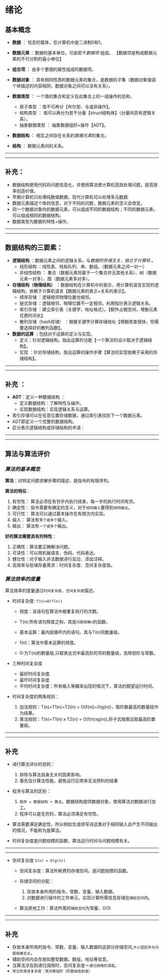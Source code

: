 # 绪论
## 基本概念

 - **数据** ： 信息的载体，在计算机中是二进制0和1。

- **数据元素** ：数据的基本单位，可由若干*数据项* 组成。 【数据项是构成数据元素的不可分割的最小单位】

- **组合项** ： 由多个更细的属性组成的数据项。

- **数据对象** ： 具有相同性质的数据元素的集合，是数据的子集（数据对象强调个体描述的内容相同，数据对象之间可以没有关系）。

- **数据类型** ： 一个值的集合和定义在此集合上的一组操作的总称。
    - 原子类型 ：值不可再分【布尔型、与或非操作】。
    - 结构类型 ： 值可以再分为若干分量【struct结构体】（分量间具有逻辑关系）。
    - 抽象数据类型 ： 抽象数据组织+操作【ADT】。

- **数据结构** ： 相互之间存在关系的*数据元素*的集合。
  
-  **结构** ： 数据元素间的关系。

***
***
## 补充：

  - 数据结构使用代码将问题信息化，并使用算法使计算机高效处理问题，提高效率创造价值。
  - 早期计算机只处理纯数值数据，现代计算机可以处理多元数据.
  - 数据元素描述个体的信息，对于不同的问题，数据元素的含义会改变。
  - 同一个数据对象内的数据元素，可以组成不同的数据结构；不同的数据元素，可以组成相同的数据结构。
  - 数据类型为数据的特性+操作。
  ***
  ***

## 数据结构的三要素： 
 - **逻辑结构** ：数据元素之间的逻辑关系，与*数据的存储无关，独立于计算机* 。
   - 线形结构 ：线性表、栈和队列、串、数组。（数据元素之间一对一）
   - 非线性结构 ： 集合（数据元素同属于一个集合并无其他关系）、树（数据元素一对多）、图（数据元素多对多）。
- **存储结构（物理结构）** ：数据结构在计算机中的表示，用计算机语言实现的逻辑结构，依赖于计算机语言【数据元素的表示+关系的表示】。
    - 顺序存储 ：逻辑相邻物理位置也相邻。
    - 链式存储 ：逻辑相邻，物理位置不一定相邻，利用指针表示逻辑关系。
    - 索引存储 ：建立索引表（关键字，地址格式）。【额外占据空间，增删元素花费时间长】
    - 散列存储（hash存储） ：根据关键字计算存储地址【增删改查很快，但需要选择好的散列函数】。
- **数据的运算** ：包括对于运算的定义与实现。
    - 定义：针对逻辑结构，指出运算的功能【一个算法的设计取决于逻辑结构】。
    - 实现 ：针对存储结构，指出运算的操作步骤【算法的实现依赖于采用的存储结构】。

***
***
## 补充 ：
- **ADT**：定义一种数据结构 ：
    - 定义数据结构：了解特性与操作。
    - 实现数据结构：实现逻辑关系与运算。 
- 索引存储可以在任意位置存储数据，通过索引表找到下一个数据元素。
- ADT即定义一个完整的数据结构。
- 区分表示逻辑结构或存储结构的术语：

---
---

## 算法与算法评价

### *算法的基本概念*

**算法**：对特定问题求解步骤的描述，是指令的有限序列。

**算法的特征** :

1. 有穷性： 算法必须在有穷步内执行结束，每一步的执行时间有穷。
2. 确定性： 指令需要有确定的含义，对于`相同输入`要得到`相同输出`。
3. 可行性： 算法可以通过基本操作在有限次内实现。
4. 输入： 算法有`零个或多个`输入。
5. 输出： 算法有`一个或多个`输出。

**好的算法需要具有的特性**：

1. 正确性：算法要正确解决问题。
2. 可读性：可以用机器语言、伪码、代码表达。
3. 健壮性：对于输入非法数据进行反应、添加注释。
4. 高效率与低储存量需求：时间复杂度、空间复杂度低。
   
### *算法效率的度量*
算法效率的度量通过`时间复杂度`、`空间复杂度`描述。

- 时间复杂度: `T(n)=O(f(n))`

    - 频度：该语句在算法中被重复执行的次数。

    - T(n):所有语句频度之和，其是`问题规模n`的函数。
  
    -  基本运算：最内层循环内的语句。其与T(n)同数量级。

    - f(n)：算法中基本运算的频度。
    
    - O:为T(n)的数量级,只取表达式中最高阶的项的数量级，去除低阶与常数。

- 三种时间复杂度
  
  - 最好时间复杂度
  - 最坏时间复杂度
  - 平均时间复杂度：所有输入等概率出现的情况下，算法的期望运行时间。

- 时间复杂度的两条规则：
    
    1. 加法规则：T(n)=T1(n)+T2(n) = O(f(n))+0(g(n))，取阶数最高的数量级作为结果。
    2. 乘法规则：T(n)=T1(n) x T2(n) = O(f(n)xg(n)),将子式相乘后取最高阶数量级。
   
---
---
## 补充
- 进行算法评价的目的：
  
  1. 排除与算法自身无关的因素影响。
  2. 事先估计算法性能，避免运行后带来无法预料的结果

- 程序与算法的区别：
    
    1. `程序 = 数据结构 + 算法`，数据结构提供数据对象，使用算法对数据进行加工。
    2. 程序可以是无穷的，算法必须满足有穷性。

- 算法需要满足确定性，所以例如生成续写诗这类对于相同输入会产生不同输出的情况，不能称为是算法。

- 时间复杂度是问题规模的函数，算法运行时间与问题规模有关。

---
---


- 空间复杂度 `S(n) = O(g(n))`
 
    - 空间复杂度：算法所耗费的存储空间，是问题规模的函数。
  
    - 存储空间的分配：
      
      1. 存放本身所用的指令、常数、变量、输入数据。
      2. 对数据进行操作的工作单元，实现计算所需信息存储在`辅助空间`内。
  
   - 算法原地工作：算法所需的`辅助空间`为常量，O(1) 
  
---
---
## 补充
- 存放本身所用的指令、常数、变量、输入数据的这部分存储空间,`大小固定并与问题规模无关`。
- 辅助空间内会存放如整型数据，数组，地址等信息。
- 当算法涉及到递归调用时，空间复杂度＝`递归调用的深度`。
- `常见的渐进复杂度：常对幂指阶（阶数由低到高）`